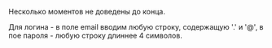 Несколько моментов не доведены до конца.

Для логина - в поле email вводим любую строку, содержащую '.' и '@', в пое пароля - любую строку длиннее 4 символов.